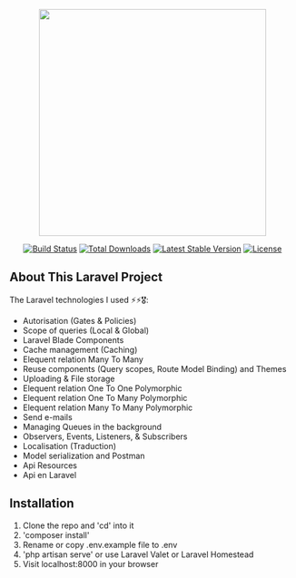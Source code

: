 <p align="center"><img src="https://res.cloudinary.com/dtfbvvkyp/image/upload/v1566331377/laravel-logolockup-cmyk-red.svg" width="400"></p>

<p align="center">
<a href="https://travis-ci.org/laravel/framework"><img src="https://travis-ci.org/laravel/framework.svg" alt="Build Status"></a>
<a href="https://packagist.org/packages/laravel/framework"><img src="https://poser.pugx.org/laravel/framework/d/total.svg" alt="Total Downloads"></a>
<a href="https://packagist.org/packages/laravel/framework"><img src="https://poser.pugx.org/laravel/framework/v/stable.svg" alt="Latest Stable Version"></a>
<a href="https://packagist.org/packages/laravel/framework"><img src="https://poser.pugx.org/laravel/framework/license.svg" alt="License"></a>
</p>

## About This Laravel Project 

The Laravel technologies I used ⚡⚡🎖️:

- Autorisation (Gates & Policies)
- Scope of queries (Local & Global)
- Laravel Blade Components
- Cache management (Caching)
- Elequent relation Many To Many
- Reuse components (Query scopes, Route Model Binding) and Themes
- Uploading & File storage
- Elequent relation One To One Polymorphic
- Elequent relation One To Many Polymorphic
- Elequent relation Many To Many Polymorphic
- Send e-mails
- Managing Queues in the background
- Observers, Events, Listeners, & Subscribers
- Localisation (Traduction)
- Model serialization and Postman
- Api Resources
- Api en Laravel

## Installation

1. Clone the repo and 'cd' into it
2. 'composer install'
3. Rename or copy .env.example file to .env
4. 'php artisan serve' or use Laravel Valet or Laravel Homestead
5. Visit localhost:8000 in your browser

